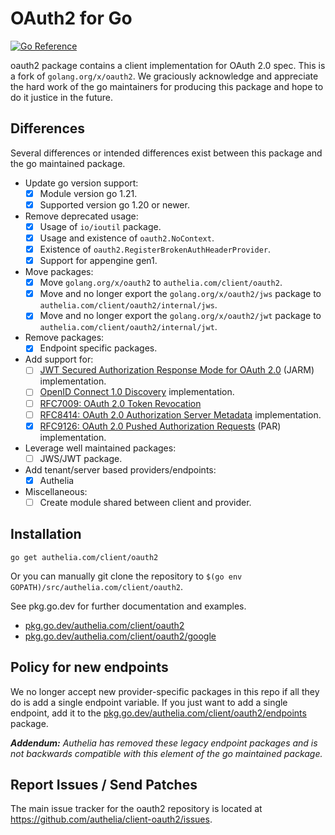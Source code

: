 # OAuth2 for Go

[![Go Reference](https://pkg.go.dev/badge/authelia.com/client/oauth2.svg)](https://pkg.go.dev/authelia.com/client/oauth2)

oauth2 package contains a client implementation for OAuth 2.0 spec. This is a fork of `golang.org/x/oauth2`. We
graciously acknowledge and appreciate the hard work of the go maintainers for producing this package and hope to do it
justice in the future.

## Differences

Several differences or intended differences exist between this package and the go maintained package.

- Update go version support:
  - [x] Module version go 1.21.
  - [x] Supported version go 1.20 or newer.
- Remove deprecated usage:
  - [x] Usage of `io/ioutil` package.
  - [x] Usage and existence of `oauth2.NoContext`.
  - [x] Existence of `oauth2.RegisterBrokenAuthHeaderProvider`.
  - [x] Support for appengine gen1. 
- Move packages:
  - [x] Move `golang.org/x/oauth2` to `authelia.com/client/oauth2`.
  - [x] Move and no longer export the `golang.org/x/oauth2/jws` package to `authelia.com/client/oauth2/internal/jws`.
  - [x] Move and no longer export the `golang.org/x/oauth2/jwt` package to `authelia.com/client/oauth2/internal/jwt`.
- Remove packages:
  - [x] Endpoint specific packages.
- Add support for:
  - [ ] [JWT Secured Authorization Response Mode for OAuth 2.0](https://openid.net/specs/oauth-v2-jarm.html) (JARM) implementation.
  - [ ] [OpenID Connect 1.0 Discovery](https://openid.net/specs/openid-connect-discovery-1_0.html) implementation.
  - [ ] [RFC7009: OAuth 2.0 Token Revocation](https://datatracker.ietf.org/doc/html/rfc7009)
  - [ ] [RFC8414: OAuth 2.0 Authorization Server Metadata](https://datatracker.ietf.org/doc/html/rfc8414) implementation.
  - [x] [RFC9126: OAuth 2.0 Pushed Authorization Requests](https://datatracker.ietf.org/doc/html/rfc9126) (PAR) implementation.
- Leverage well maintained packages:
  - [ ] JWS/JWT package.
- Add tenant/server based providers/endpoints:
  - [x] Authelia
- Miscellaneous:
  - [ ] Create module shared between client and provider.

## Installation

~~~~
go get authelia.com/client/oauth2
~~~~

Or you can manually git clone the repository to
`$(go env GOPATH)/src/authelia.com/client/oauth2`.

See pkg.go.dev for further documentation and examples.

* [pkg.go.dev/authelia.com/client/oauth2](https://pkg.go.dev/authelia.com/client/oauth2)
* [pkg.go.dev/authelia.com/client/oauth2/google](https://pkg.go.dev/authelia.com/client/oauth2/google)

## Policy for new endpoints

We no longer accept new provider-specific packages in this repo if all
they do is add a single endpoint variable. If you just want to add a
single endpoint, add it to the
[pkg.go.dev/authelia.com/client/oauth2/endpoints](https://pkg.go.dev/authelia.com/client/oauth2/endpoints)
package.

_**Addendum:** Authelia has removed these legacy endpoint packages and is not backwards compatible with this element of
the go maintained package._

## Report Issues / Send Patches

The main issue tracker for the oauth2 repository is located at
https://github.com/authelia/client-oauth2/issues.
